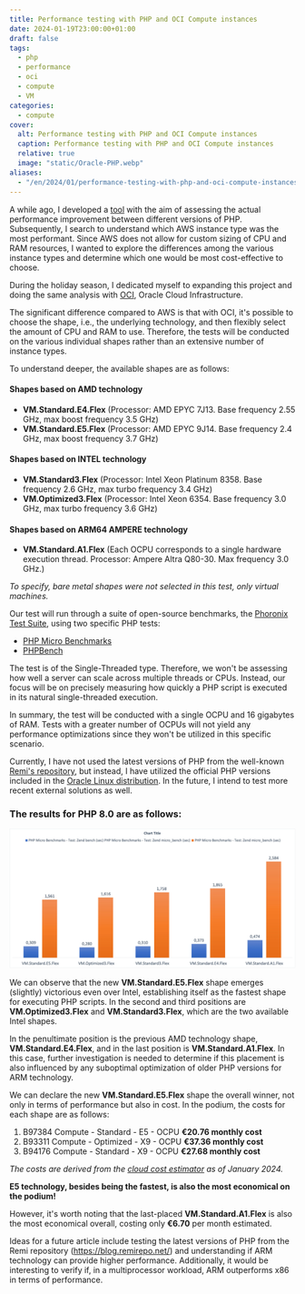 ```yaml
---
title: Performance testing with PHP and OCI Compute instances
date: 2024-01-19T23:00:00+01:00
draft: false
tags:
  - php
  - performance
  - oci
  - compute
  - VM
categories:
  - compute
cover:
  alt: Performance testing with PHP and OCI Compute instances
  caption: Performance testing with PHP and OCI Compute instances
  relative: true
  image: "static/Oracle-PHP.webp"
aliases: 
  - "/en/2024/01/performance-testing-with-php-and-oci-compute-instances/"
---
```


A while ago, I developed a [tool](https://github.com/enricopesce/php-performance) with the aim of assessing the actual performance improvement between different versions of PHP. Subsequently, I search to understand which AWS instance type was the most performant. Since AWS does not allow for custom sizing of CPU and RAM resources, I wanted to explore the differences among the various instance types and determine which one would be most cost-effective to choose.

During the holiday season, I dedicated myself to expanding this project and doing the same analysis with [OCI](https://www.oracle.com/it/cloud/), Oracle Cloud Infrastructure.

The significant difference compared to AWS is that with OCI, it's possible to choose the shape, i.e., the underlying technology, and then flexibly select the amount of CPU and RAM to use. Therefore, the tests will be conducted on the various individual shapes rather than an extensive number of instance types.

To understand deeper, the available shapes are as follows:

#### Shapes based on AMD technology

* **VM.Standard.E4.Flex** (Processor: AMD EPYC 7J13. Base frequency 2.55 GHz, max boost frequency 3.5 GHz)
* **VM.Standard.E5.Flex** (Processor: AMD EPYC 9J14. Base frequency 2.4 GHz, max boost frequency 3.7 GHz)

#### Shapes based on INTEL technology

* **VM.Standard3.Flex** (Processor: Intel Xeon Platinum 8358. Base frequency 2.6 GHz, max turbo frequency 3.4 GHz)
* **VM.Optimized3.Flex** (Processor: Intel Xeon 6354. Base frequency 3.0 GHz, max turbo frequency 3.6 GHz)

#### Shapes based on ARM64 AMPERE technology

* **VM.Standard.A1.Flex** (Each OCPU corresponds to a single hardware execution thread. Processor: Ampere Altra Q80-30. Max frequency 3.0 GHz.)

*To specify, bare metal shapes were not selected in this test, only virtual machines.*

Our test will run through a suite of open-source benchmarks, the [Phoronix Test Suite](https://www.phoronix-test-suite.com/), using two specific PHP tests:

* [PHP Micro Benchmarks](https://openbenchmarking.org/test/pts/php)
* [PHPBench](https://openbenchmarking.org/test/pts/phpbench)

The test is of the Single-Threaded type. Therefore, we won't be assessing how well a server can scale across multiple threads or CPUs. Instead, our focus will be on precisely measuring how quickly a PHP script is executed in its natural single-threaded execution.

In summary, the test will be conducted with a single OCPU and 16 gigabytes of RAM. Tests with a greater number of OCPUs will not yield any performance optimizations since they won't be utilized in this specific scenario.

Currently, I have not used the latest versions of PHP from the well-known [Remi's repository](https://blog.remirepo.net/), but instead, I have utilized the official PHP versions included in the [Oracle Linux distribution](https://yum.oracle.com/oracle-linux-php.html). In the future, I intend to test more recent external solutions as well.

### The results for PHP 8.0 are as follows:

![PHP 8.0 performance](static/PHP80.webp "PHP 8.0 performance")

We can observe that the new **VM.Standard.E5.Flex** shape emerges (slightly) victorious even over Intel, establishing itself as the fastest shape for executing PHP scripts. In the second and third positions are **VM.Optimized3.Flex** and **VM.Standard3.Flex**, which are the two available Intel shapes.

In the penultimate position is the previous AMD technology shape, **VM.Standard.E4.Flex**, and in the last position is **VM.Standard.A1.Flex**. In this case, further investigation is needed to determine if this placement is also influenced by any suboptimal optimization of older PHP versions for ARM technology.

We can declare the new **VM.Standard.E5.Flex** shape the overall winner, not only in terms of performance but also in cost. In the podium, the costs for each shape are as follows:

1) B97384 Compute - Standard - E5 - OCPU **€20.76 monthly cost**
2) B93311 Compute - Optimized - X9 - OCPU **€37.36 monthly cost**
3) B94176 Compute - Standard - X9 - OCPU **€27.68 monthly cost**

*The costs are derived from the [cloud cost estimator](https://www.oracle.com/it/cloud/costestimator.html) as of January 2024.*

**E5 technology, besides being the fastest, is also the most economical on the podium!**

However, it's worth noting that the last-placed **VM.Standard.A1.Flex** is also the most economical overall, costing only **€6.70** per month estimated.

Ideas for a future article include testing the latest versions of PHP from the Remi repository (https://blog.remirepo.net/) and understanding if ARM technology can provide higher performance. Additionally, it would be interesting to verify if, in a multiprocessor workload, ARM outperforms x86 in terms of performance.
